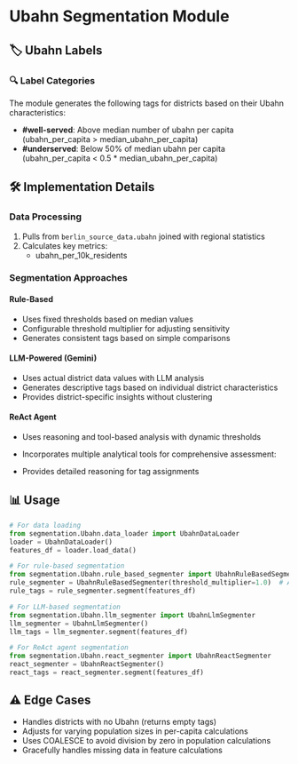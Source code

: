 # Ubahn Segmentation Module

## 🏷️ Ubahn Labels
### 🔍 Label Categories
The module generates the following tags for districts based on their Ubahn characteristics:

- **#well-served**: Above median number of ubahn per capita (ubahn_per_capita > median_ubahn_per_capita)
- **#underserved**: Below 50% of median ubahn per capita (ubahn_per_capita < 0.5 * median_ubahn_per_capita)

## 🛠 Implementation Details
### Data Processing
1. Pulls from `berlin_source_data.ubahn` joined with regional statistics
2. Calculates key metrics:
      - ubahn_per_10k_residents

### Segmentation Approaches
#### Rule-Based
- Uses fixed thresholds based on median values
- Configurable threshold multiplier for adjusting sensitivity
- Generates consistent tags based on simple comparisons

#### LLM-Powered (Gemini)
- Uses actual district data values with LLM analysis
- Generates descriptive tags based on individual district characteristics
- Provides district-specific insights without clustering

#### ReAct Agent
- Uses reasoning and tool-based analysis with dynamic thresholds
- Incorporates multiple analytical tools for comprehensive assessment:
  
- Provides detailed reasoning for tag assignments

## 📊 Usage
```python
# For data loading
from segmentation.Ubahn.data_loader import UbahnDataLoader
loader = UbahnDataLoader()
features_df = loader.load_data()

# For rule-based segmentation
from segmentation.Ubahn.rule_based_segmenter import UbahnRuleBasedSegmenter
rule_segmenter = UbahnRuleBasedSegmenter(threshold_multiplier=1.0)  # Adjust sensitivity
rule_tags = rule_segmenter.segment(features_df)

# For LLM-based segmentation
from segmentation.Ubahn.llm_segmenter import UbahnLlmSegmenter
llm_segmenter = UbahnLlmSegmenter()
llm_tags = llm_segmenter.segment(features_df)

# For ReAct agent segmentation
from segmentation.Ubahn.react_segmenter import UbahnReactSegmenter
react_segmenter = UbahnReactSegmenter()
react_tags = react_segmenter.segment(features_df)
```

## ⚠️ Edge Cases
- Handles districts with no Ubahn (returns empty tags)
- Adjusts for varying population sizes in per-capita calculations
- Uses COALESCE to avoid division by zero in population calculations
- Gracefully handles missing data in feature calculations

